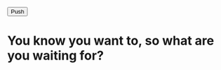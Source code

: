 
<script>
$(document).ready(function(){
});
</script>

<button class="btn btn-default target"
id="push">Push</button>

<h1> You know you want to, so what are you waiting for?</h1>

